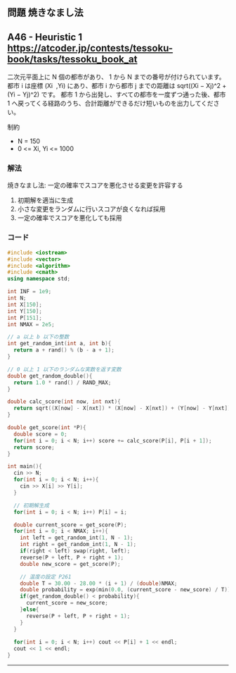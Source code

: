 ## 問題 焼きなまし法
A46 - Heuristic 1
https://atcoder.jp/contests/tessoku-book/tasks/tessoku_book_at
---
二次元平面上に N 個の都市があり、 1 から N までの番号が付けられています。都市 i は座標 (Xi ​ ,Yi) にあり、都市 i から都市 j までの距離は sqrt((Xi ​− Xj)^2 + (Yi − Yj)^2) です。 都市 1 から出発し、すべての都市を一度ずつ通った後、都市 1 へ戻ってくる経路のうち、合計距離ができるだけ短いものを出力してください。

制約
- N = 150
- 0 <= Xi, Yi <= 1000

### 解法
焼きなまし法:
一定の確率でスコアを悪化させる変更を許容する

1. 初期解を適当に生成
1. 小さな変更をランダムに行いスコアが良くなれば採用
1. 一定の確率でスコアを悪化しても採用

### コード
```cpp
#include <iostream>
#include <vector>
#include <algorithm>
#include <cmath>
using namespace std;

int INF = 1e9;
int N;
int X[150];
int Y[150];
int P[151];
int NMAX = 2e5;

// a 以上 b 以下の整数
int get_random_int(int a, int b){
  return a + rand() % (b - a + 1);
}

// 0 以上 1 以下のランダムな実数を返す変数
double get_random_double(){
  return 1.0 * rand() / RAND_MAX;
}

double calc_score(int now, int nxt){
  return sqrt((X[now] - X[nxt]) * (X[now] - X[nxt]) + (Y[now] - Y[nxt]) * (Y[now] - Y[nxt]));
}

double get_score(int *P){
  double score = 0;
  for(int i = 0; i < N; i++) score += calc_score(P[i], P[i + 1]);
  return score;
}

int main(){
  cin >> N;
  for(int i = 0; i < N; i++){
    cin >> X[i] >> Y[i];
  }

  // 初期解生成
  for(int i = 0; i < N; i++) P[i] = i;

  double current_score = get_score(P);
  for(int i = 0; i < NMAX; i++){
    int left = get_random_int(1, N - 1);
    int right = get_random_int(1, N - 1);
    if(right < left) swap(right, left);
    reverse(P + left, P + right + 1);
    double new_score = get_score(P);

    // 温度の設定 P261
    double T = 30.00 - 28.00 * (i + 1) / (double)NMAX;
    double probability = exp(min(0.0, (current_score - new_score) / T));
    if(get_random_double() < probability){
      current_score = new_score;
    }else{
      reverse(P + left, P + right + 1);
    }
  }
  
  for(int i = 0; i < N; i++) cout << P[i] + 1 << endl;
  cout << 1 << endl;
}
```


***
